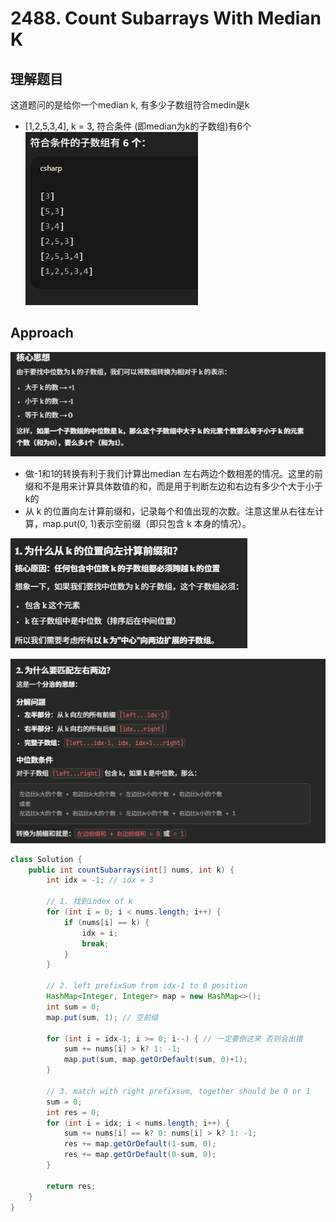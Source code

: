 # 2488. Count Subarrays With Median K

## 理解题目

这道题问的是给你一个median k, 有多少子数组符合medin是k
- [1,2,5,3,4], k = 3, 符合条件 (即median为k的子数组)有6个
![alt text](image-14.png)

## Approach
![alt text](image-15.png)

- 做-1和1的转换有利于我们计算出median 左右两边个数相差的情况。这里的前缀和不是用来计算具体数值的和，而是用于判断左边和右边有多少个大于小于k的
- 从 k 的位置向左计算前缀和，记录每个和值出现的次数。注意这里从右往左计算，map.put(0, 1)表示空前缀（即只包含 k 本身的情况）。

![alt text](image-16.png)

![alt text](image-17.png)

```java
class Solution {
    public int countSubarrays(int[] nums, int k) {
        int idx = -1; // idx = 3

        // 1. 找到index of k
        for (int i = 0; i < nums.length; i++) {
            if (nums[i] == k) {
                idx = i;
                break;
            }
        }

        // 2. left prefixSum from idx-1 to 0 position
        HashMap<Integer, Integer> map = new HashMap<>(); 
        int sum = 0;
        map.put(sum, 1); // 空前缀
        
        for (int i = idx-1; i >= 0; i--) { // 一定要倒这来 否则会出错
            sum += nums[i] > k? 1: -1;
            map.put(sum, map.getOrDefault(sum, 0)+1);
        }

        // 3. match with right prefixsum, together should be 0 or 1
        sum = 0;
        int res = 0;
        for (int i = idx; i < nums.length; i++) {
            sum += nums[i] == k? 0: nums[i] > k? 1: -1;
            res += map.getOrDefault(1-sum, 0);
            res += map.getOrDefault(0-sum, 0);
        } 

        return res;
    }
}
```